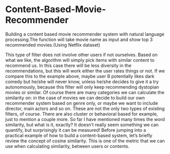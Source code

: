 # Content-Based-Movie-Recommender
Building a content based movie recommender system with natural language processing.The function will take movie name as input and show  top 3 recommended movies.(Using Netflix dataset) 



This type of filter does not involve other users if not ourselves. Based on what we like, the algorithm will simply pick items with similar content to recommend us.
In this case there will be less diversity in the recommendations, but this will work either the user rates things or not. If we compare this to the example above, maybe user B potentially likes dark comedy but he/she will never know, unless he/she decides to give it a try autonomously, because this filter will only keep recommending dystopian movies or similar. Of course there are many categories we can calculate the similarity on: in the case of movies we can decide to build our own recommender system based on genre only, or maybe we want to include director, main actors and so on.
These are not the only two types of existing filters, of course. There are also cluster or behavioral based for example, just to mention a couple more.
So far I have mentioned many times the word similarity, but what is it, exactly? It doesn’t really seem something we can quantify, but surprisingly it can be measured! Before jumping into a practical example of how to build a content-based system, let’s briefly review the concept of cosine similarity. This is one of the metric that we can use when calculating similarity, between users or contents.
